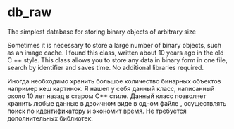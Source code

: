 # db_raw
The simplest database for storing binary objects of arbitrary size

Sometimes it is necessary to store a large number of binary objects, such as an image cache. I found this class, written about 10 years ago in the old C ++ style. This class allows you to store any data in binary form in one file, search by identifier and saves time. No additional libraries required.

Иногда необходимо хранить большое количество бинарных объектов например кеш картинок. Я нашел у себя данный класс, написанный около 10 лет назад в старом С++ стиле. Данный класс позволяет хранить любые данные в двоичном виде в одном файле , осуществлять поиск по идентификатору  и  экономит время. Не требуется дополнительных библиотек.
